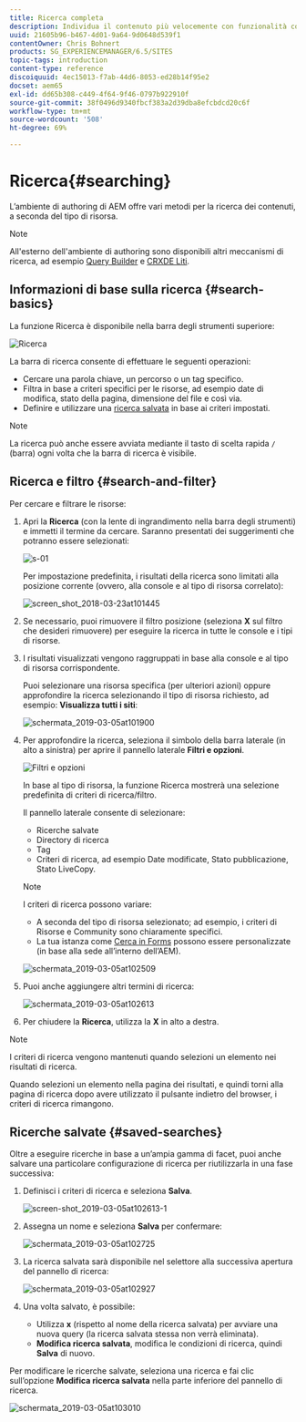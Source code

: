 ```yaml
---
title: Ricerca completa
description: Individua il contenuto più velocemente con funzionalità complete di ricerca.
uuid: 21605b96-b467-4d01-9a64-9d0648d539f1
contentOwner: Chris Bohnert
products: SG_EXPERIENCEMANAGER/6.5/SITES
topic-tags: introduction
content-type: reference
discoiquuid: 4ec15013-f7ab-44d6-8053-ed28b14f95e2
docset: aem65
exl-id: dd65b308-c449-4f64-9f46-0797b922910f
source-git-commit: 38f0496d9340fbcf383a2d39dba8efcbdcd20c6f
workflow-type: tm+mt
source-wordcount: '508'
ht-degree: 69%

---
```


# Ricerca{#searching}

L’ambiente di authoring di AEM offre vari metodi per la ricerca dei contenuti, a seconda del tipo di risorsa.

>[!NOTE]
>
>All&#39;esterno dell&#39;ambiente di authoring sono disponibili altri meccanismi di ricerca, ad esempio [Query Builder](/help/sites-developing/querybuilder-api.md) e [CRXDE Liti](/help/sites-developing/developing-with-crxde-lite.md).

## Informazioni di base sulla ricerca {#search-basics}

La funzione Ricerca è disponibile nella barra degli strumenti superiore:

![Ricerca](do-not-localize/chlimage_1-17.png)

La barra di ricerca consente di effettuare le seguenti operazioni:

* Cercare una parola chiave, un percorso o un tag specifico.
* Filtra in base a criteri specifici per le risorse, ad esempio date di modifica, stato della pagina, dimensione del file e così via.
* Definire e utilizzare una [ricerca salvata](#saved-searches) in base ai criteri impostati.

>[!NOTE]
>
>La ricerca può anche essere avviata mediante il tasto di scelta rapida `/` (barra) ogni volta che la barra di ricerca è visibile.

## Ricerca e filtro {#search-and-filter}

Per cercare e filtrare le risorse:

1. Apri la **Ricerca** (con la lente di ingrandimento nella barra degli strumenti) e immetti il termine da cercare. Saranno presentati dei suggerimenti che potranno essere selezionati:

   ![s-01](assets/s-01.png)

   Per impostazione predefinita, i risultati della ricerca sono limitati alla posizione corrente (ovvero, alla console e al tipo di risorsa correlato):

   ![screen_shot_2018-03-23at101445](assets/screen_shot_2018-03-23at101445.png)

1. Se necessario, puoi rimuovere il filtro posizione (seleziona **X** sul filtro che desideri rimuovere) per eseguire la ricerca in tutte le console e i tipi di risorse.
1. I risultati visualizzati vengono raggruppati in base alla console e al tipo di risorsa corrispondente.

   Puoi selezionare una risorsa specifica (per ulteriori azioni) oppure approfondire la ricerca selezionando il tipo di risorsa richiesto, ad esempio: **Visualizza tutti i siti**:

   ![schermata_2019-03-05at101900](assets/screen-shot_2019-03-05at101900.png)

1. Per approfondire la ricerca, seleziona il simbolo della barra laterale (in alto a sinistra) per aprire il pannello laterale **Filtri e opzioni**.

   ![Filtri e opzioni](do-not-localize/screen_shot_2018-03-23at101542.png)

   In base al tipo di risorsa, la funzione Ricerca mostrerà una selezione predefinita di criteri di ricerca/filtro.

   Il pannello laterale consente di selezionare:

   * Ricerche salvate
   * Directory di ricerca
   * Tag
   * Criteri di ricerca, ad esempio Date modificate, Stato pubblicazione, Stato LiveCopy.

   >[!NOTE]
   >
   >I criteri di ricerca possono variare:
   >
   >
   >
   >    * A seconda del tipo di risorsa selezionato; ad esempio, i criteri di Risorse e Community sono chiaramente specifici.
   >    * La tua istanza come [Cerca in Forms](/help/sites-administering/search-forms.md) possono essere personalizzate (in base alla sede all’interno dell’AEM).
   >
   >

   ![schermata_2019-03-05at102509](assets/screen-shot_2019-03-05at102509.png)

1. Puoi anche aggiungere altri termini di ricerca:

   ![schermata_2019-03-05at102613](assets/screen-shot_2019-03-05at102613.png)

1. Per chiudere la **Ricerca**, utilizza la **X** in alto a destra.

>[!NOTE]
>
>I criteri di ricerca vengono mantenuti quando selezioni un elemento nei risultati di ricerca.
>
>Quando selezioni un elemento nella pagina dei risultati, e quindi torni alla pagina di ricerca dopo avere utilizzato il pulsante indietro del browser, i criteri di ricerca rimangono.

## Ricerche salvate {#saved-searches}

Oltre a eseguire ricerche in base a un’ampia gamma di facet, puoi anche salvare una particolare configurazione di ricerca per riutilizzarla in una fase successiva:

1. Definisci i criteri di ricerca e seleziona **Salva**.

   ![screen-shot_2019-03-05at102613-1](assets/screen-shot_2019-03-05at102613-1.png)

1. Assegna un nome e seleziona **Salva** per confermare:

   ![schermata_2019-03-05at102725](assets/screen-shot_2019-03-05at102725.png)

1. La ricerca salvata sarà disponibile nel selettore alla successiva apertura del pannello di ricerca:

   ![schermata_2019-03-05at102927](assets/screen-shot_2019-03-05at102927.png)

1. Una volta salvato, è possibile:

   * Utilizza **x** (rispetto al nome della ricerca salvata) per avviare una nuova query (la ricerca salvata stessa non verrà eliminata).
   * **Modifica ricerca salvata**, modifica le condizioni di ricerca, quindi **Salva** di nuovo.

Per modificare le ricerche salvate, seleziona una ricerca e fai clic sull’opzione **Modifica ricerca salvata** nella parte inferiore del pannello di ricerca.

![schermata_2019-03-05at103010](assets/screen-shot_2019-03-05at103010.png)
